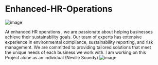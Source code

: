 # Enhanced-HR-Operations
![image](https://github.com/Neville256/Enhanced-HR-Operations/assets/125574183/9df7d1e1-b60c-424b-a437-d50bf1b866c8)

At enhanced HR operations , we are passionate about helping businesses achieve their sustainability goals. Our team of experts has extensive experience in environmental compliance, sustainability reporting, and risk management. We are committed to providing tailored solutions that meet the unique needs of each business we work with. 
I am working on this Project alone as an individual (Neville Soundy)
![image](https://github.com/Neville256/Enhanced-HR-Operations/assets/125574183/a83aee8b-d70a-4929-a5d4-7b5427e8afd3)
